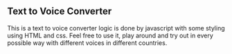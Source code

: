 Text to Voice Converter
---------------------------
This is a text to voice converter logic is done by javascript with some styling using HTML and css.
Feel free to use it, play around and try out in every possible way with different voices in different countries.
